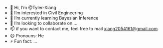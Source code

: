 - 👋 Hi, I’m @Tyler-Xiang
- 👀 I’m interested in Civil Engineering
- 🌱 I’m currently learning Bayesian Inference
- 💞️ I’m looking to collaborate on ...
- 📫 if you want to contact me, feel free to mail xiang2054161@gmail.com 
- 😄 Pronouns: He
- ⚡ Fun fact: ...

<!---
Tyler-Xiang/Tyler-Xiang is a ✨ special ✨ repository because its `README.md` (this file) appears on your GitHub profile.
You can click the Preview link to take a look at your changes.
--->

